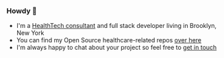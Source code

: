 ### Howdy 👋

- I'm a [HealthTech consultant](https://whitebrick.com) and full stack developer living in Brooklyn, New York
- You can find my Open Source healthcare-related repos [over here](https://github.com/whitebrick)
- I'm always happy to chat about your project so feel free to [get in touch](https://hello.whitebrick.com/about)
